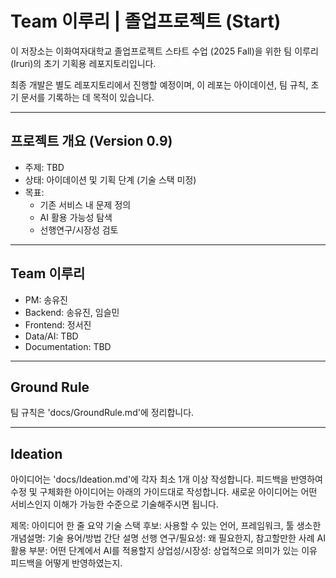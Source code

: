 # Team 이루리 | 졸업프로젝트 (Start)

이 저장소는 이화여자대학교 졸업프로젝트 스타트 수업 (2025 Fall)을 위한
팀 이루리(Iruri)의 초기 기획용 레포지토리입니다.

최종 개발은 별도 레포지토리에서 진행할 예정이며,
이 레포는 아이데이션, 팀 규칙, 초기 문서를 기록하는 데 목적이 있습니다.

---

## 프로젝트 개요 (Version 0.9)
- 주제: TBD
- 상태: 아이데이션 및 기획 단계 (기술 스택 미정)
- 목표:
    - 기존 서비스 내 문제 정의
    - AI 활용 가능성 탐색
    - 선행연구/시장성 검토

---

## Team 이루리
- PM: 송유진
- Backend: 송유진, 임슬민
- Frontend: 정서진
- Data/AI: TBD
- Documentation: TBD

---

## Ground Rule
팀 규칙은 'docs/GroundRule.md'에 정리합니다.

---

## Ideation
아이디어는 'docs/Ideation.md'에 각자 최소 1개 이상 작성합니다.
피드백을 반영하여 수정 및 구체화한 아이디어는 아래의 가이드대로 작성합니다. 새로운 아이디어는 어떤 서비스인지 이해가 가능한 수준으로 기술해주시면 됩니다.

제목: 아이디어 한 줄 요약
기술 스택 후보: 사용할 수 있는 언어, 프레임워크, 툴
생소한 개념설명: 기술 용어/방법 간단 설명
선행 연구/필요성: 왜 필요한지, 참고할만한 사례
AI 활용 부분: 어떤 단계에서 AI를 적용할지
상업성/시장성: 상업적으로 의미가 있는 이유
피드백을 어떻게 반영하였는지.
